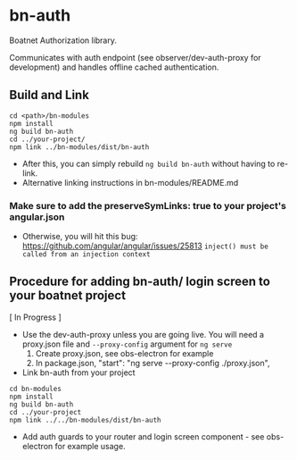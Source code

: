 # bn-auth

Boatnet Authorization library.

Communicates with auth endpoint (see observer/dev-auth-proxy for development) and handles offline cached authentication.

## Build and Link

```
cd <path>/bn-modules
npm install
ng build bn-auth
cd ../your-project/
npm link ../bn-modules/dist/bn-auth
```

* After this, you can simply rebuild `ng build bn-auth` without having to re-link.
* Alternative linking instructions in bn-modules/README.md
### Make sure to add the preserveSymLinks: true to your project's angular.json
* Otherwise, you will hit this bug: https://github.com/angular/angular/issues/25813
`inject() must be called from an injection context`

## Procedure for adding bn-auth/ login screen to your boatnet project
[ In Progress ]

* Use the dev-auth-proxy unless you are going live. You will need a proxy.json file and `--proxy-config` argument for `ng serve` 
  1. Create proxy.json, see obs-electron for example
  2. In package.json, "start": "ng serve --proxy-config ./proxy.json",
* Link bn-auth from your project
```
cd bn-modules
npm install
ng build bn-auth
cd ../your-project
npm link ../../bn-modules/dist/bn-auth
```
* Add auth guards to your router and login screen component - see obs-electron for example usage.



